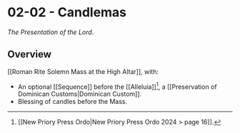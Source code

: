 # 02-02 - Candlemas
_The Presentation of the Lord_.
## Overview
[[Roman Rite Solemn Mass at the High Altar]], with:
- An optional [[Sequence]] before the [[Alleluia]][^ordo_sequence], a [[Preservation of Dominican Customs|Dominican Custom]].
- Blessing of candles before the Mass.

[^ordo_sequence]: [[New Priory Press Ordo|New Priory Press Ordo 2024 > page 16]].